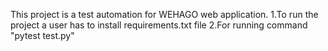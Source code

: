 This project is a test automation for WEHAGO web application.
1.To run the project a user has to install requirements.txt file
2.For running command "pytest test.py"
